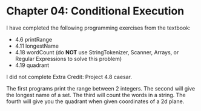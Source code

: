 # Chapter 04: Conditional Execution

I have completed the following programming exercises from the textbook:

- 4.6  printRange
- 4.11 longestName
- 4.18 wordCount (do **NOT** use StringTokenizer, Scanner, Arrays, or Regular Expressions to solve this problem)
- 4.19 quadrant

I did not complete Extra Credit: Project 4.8 caesar.

The first programs print the range between 2 integers. 
The second will give the longest name of a set. 
The third will count the words in a string.
The fourth will give you the quadrant when given coordinates of a 2d plane.